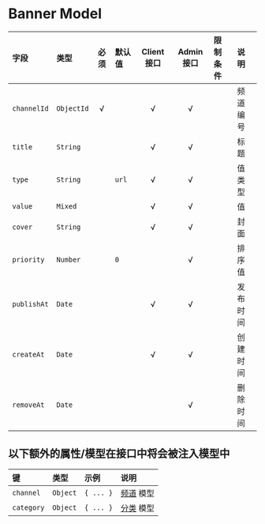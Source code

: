 # Banner Model

字段        | 类型       | 必须 | 默认值   | Client 接口 | Admin 接口 | 限制条件 | 说明
:---------- | :--------- | :--: | :------- | :---------: | :--------: | :------- | :----
`channelId` | `ObjectId` | √    |          | √           | √          |          | 频道编号
`title`     | `String`   |      |          | √           | √          |          | 标题
`type`      | `String`   |      | `url`    | √           | √          |          | 值类型
`value`     | `Mixed`    |      |          | √           | √          |          | 值
`cover`     | `String`   |      |          | √           | √          |          | 封面
`priority`  | `Number`   |      | `0`      |             | √          |          | 排序值
`publishAt` | `Date`     |      |          | √           | √          |          | 发布时间
`createAt`  | `Date`     |      |          | √           | √          |          | 创建时间
`removeAt`  | `Date`     |      |          |             | √          |          | 删除时间

## 以下额外的属性/模型在接口中将会被注入模型中

键         | 类型     | 示例      | 说明
:--------- | :------- | :-------- | :------------------------
`channel`  | `Object` | `{ ... }` | [频道][ChannelModel] 模型
`category` | `Object` | `{ ... }` | [分类][CategoryModel] 模型



[ChannelModel]: ./channel.md
[CategoryModel]: ./category.md

